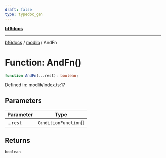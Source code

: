 ```yaml
---
draft: false
type: typedoc_gen
---
```


[**bf6docs**](../../_index.md)

***

[bf6docs](../../_index.md) / [modlib](../_index.md) / AndFn

# Function: AndFn()

```ts
function AndFn(...rest): boolean;
```

Defined in: modlib/index.ts:17

## Parameters

| Parameter | Type |
| ------ | ------ |
| ...`rest` | `ConditionFunction`[] |

## Returns

`boolean`
